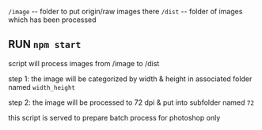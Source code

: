 `/image`  -- folder to put origin/raw images there
`/dist` -- folder of images which has been processed
## RUN `npm start`

script will process images from /image to /dist

step 1: the image will be categorized by width & height in associated folder named `width_height`

step 2: the image will be processed to 72 dpi & put into subfolder named `72`

this script is served to prepare batch process for photoshop only